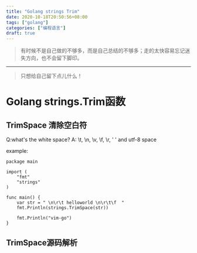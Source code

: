 ```yaml
---
title: "Golang strings Trim"
date: 2020-10-18T20:50:56+08:00
tags: ["golang"]
categories: ["编程语言"]
draft: true
---
```


> 有时候不是自己做的不够多，而是自己总结的不够多；走的太快容易忘记迷失方向，也不会留下脚印。

---

> 只想给自己留下点儿什么！

# Golang strings.Trim函数 

## TrimSpace 清除空白符
Q:what's the white space?
A: \t, \n, \v, \f, \r, ' ' and utf-8 space

example:
```golang
package main

import (
	"fmt"
	"strings"
)

func main() {
	var str = " \n\r\t helloworld \n\r\t\f  "
	fmt.Println(strings.TrimSpace(str))

	fmt.Println("vim-go")
}
```
## TrimSpace源码解析


